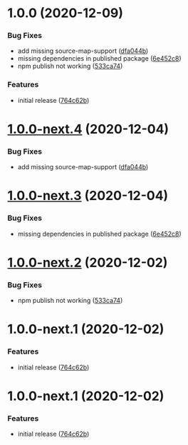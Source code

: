 # 1.0.0 (2020-12-09)


### Bug Fixes

* add missing source-map-support ([dfa044b](https://github.com/getmeli/meli-cli/commit/dfa044bbd899b53cfe0d965c077c88ad2779577c))
* missing dependencies in published package ([6e452c8](https://github.com/getmeli/meli-cli/commit/6e452c8efc06b29a40f9e5b0bd5532716c28a51e))
* npm publish not working ([533ca74](https://github.com/getmeli/meli-cli/commit/533ca741b4210f97c7827f222aa71ef1490bf0c9))


### Features

* initial release ([764c62b](https://github.com/getmeli/meli-cli/commit/764c62b6b88a5c2450db6052efee905821a08d51))

# [1.0.0-next.4](https://github.com/getmeli/meli-cli/compare/v1.0.0-next.3...v1.0.0-next.4) (2020-12-04)


### Bug Fixes

* add missing source-map-support ([dfa044b](https://github.com/getmeli/meli-cli/commit/dfa044bbd899b53cfe0d965c077c88ad2779577c))

# [1.0.0-next.3](https://github.com/getmeli/meli-cli/compare/v1.0.0-next.2...v1.0.0-next.3) (2020-12-04)


### Bug Fixes

* missing dependencies in published package ([6e452c8](https://github.com/getmeli/meli-cli/commit/6e452c8efc06b29a40f9e5b0bd5532716c28a51e))

# [1.0.0-next.2](https://github.com/getmeli/meli-cli/compare/v1.0.0-next.1...v1.0.0-next.2) (2020-12-02)


### Bug Fixes

* npm publish not working ([533ca74](https://github.com/getmeli/meli-cli/commit/533ca741b4210f97c7827f222aa71ef1490bf0c9))

# 1.0.0-next.1 (2020-12-02)


### Features

* initial release ([764c62b](https://github.com/getmeli/meli-cli/commit/764c62b6b88a5c2450db6052efee905821a08d51))

# 1.0.0-next.1 (2020-12-02)


### Features

* initial release ([764c62b](https://github.com/getmeli/meli-cli/commit/764c62b6b88a5c2450db6052efee905821a08d51))
